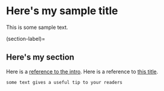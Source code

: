 # Here's my sample title

This is some sample text.

(section-label)=
## Here's my section

Here is a [reference to the intro](intro.md). Here is a reference to [this title](section-label).

```{tip}
some text gives a useful tip to your readers
```
